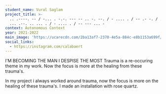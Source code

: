 ```yaml
---
student_name: Vural Saglam
project_title: >-
  .. .----. -- / -... . -.-. --- -- .. -. --. / - .... . / -- .- -. / .. / -.. .
  ... .--. .. ... . / - .... . / -- --- ... -
context: Autonomous Context
year: 2021-2022
main_image: 'https://ucarecdn.com/2ba13af7-2370-4e5a-884c-e8b1153a699f/'
social_links:
  - https://instagram.com/calabaert
---
```


I'M BECOMING THE MAN I DESPISE THE MOST
Trauma is a re-occuring theme in my work. Now the focus is more at the healing from these trauma's.

In my project i always worked around trauma, now the focus is more on the healing of these trauma's. I made an installation with rose quartz.
